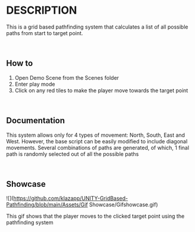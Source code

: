 # DESCRIPTION


This is a grid based pathfinding system that calculates a list of all possible paths from start to target point.


<br />


## How to
1) Open Demo Scene from the Scenes folder
2) Enter play mode
3) Click on any red tiles to make the player move towards the target point

<br />

## Documentation


This system allows only for 4 types of movement: North, South, East and West. However, the base script can be easily modified to include diagonal movements. Several combinations of paths are generated, of which, 1 final path is randomly selected out of all the possible paths

<br />

## Showcase


![](https://github.com/klazapp/UNITY-GridBased-Pathfinding/blob/main/Assets/Gif Showcase/Gifshowcase.gif)


This gif shows that the player moves to the clicked target point using the pathfinding system

<br />
